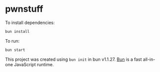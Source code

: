 # pwnstuff

To install dependencies:

```bash
bun install
```

To run:

```bash
bun start
```

This project was created using `bun init` in bun v1.1.27. [Bun](https://bun.sh) is a fast all-in-one JavaScript runtime.
